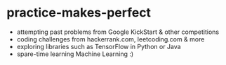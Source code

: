 # practice-makes-perfect
- attempting past problems from Google KickStart & other competitions
- coding challenges from hackerrank.com, leetcoding.com & more
- exploring libraries such as TensorFlow in Python or Java
- spare-time learning Machine Learning :)
